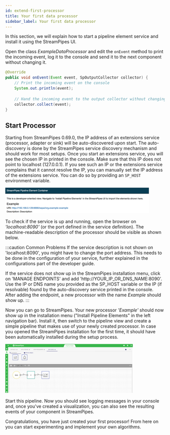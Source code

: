 ```yaml
---
id: extend-first-processor
title: Your first data processor
sidebar_label: Your first data processor
---
```


In this section, we will explain how to start a pipeline element service and install it using the StreamPipes UI.

Open the class *ExampleDataProcessor* and edit the ``onEvent`` method to print the incoming event, log it to the console and send it to the next component without changing it.

```java
@Override
public void onEvent(Event event, SpOutputCollector collector) {
    // Print the incoming event on the console
    System.out.println(event);

    // Hand the incoming event to the output collector without changing it.
    collector.collect(event);
}
```

## Start Processor
Starting from StreamPipes 0.69.0, the IP address of an extensions service (processor, adapter or sink) will be auto-discovered upon start.
The auto-discovery is done by the StreamPipes service discovery mechanism and should work for most setups.
Once you start an extensions service, you will see the chosen IP in printed in the console. Make sure that this IP does not point to localhost (127.0.0.1).
If you see such an IP or the extensions service complains that it cannot resolve the IP, you can manually set the IP address of the extensions service. You can do so by providing an <code>SP_HOST</code> environment variable.


<img src="/img/archetype/endpoint.png" width="90%" alt="Project Structure"/>

To check if the service is up and running, open the browser on *'localhost:8090'* (or the port defined in the service definition). The machine-readable description of the processor should be visible as shown below.


:::caution Common Problems
If the service description is not shown on 'localhost:8090', you might have to change the port address.
This needs to be done in the configuration of your service, further explained in the configurations part of the developer guide.

If the service does not show up in the StreamPipes installation menu, click on 'MANAGE ENDPOINTS' and add 'http://<span></span>YOUR_IP_OR_DNS_NAME:8090'.
Use the IP or DNS name you provided as the SP_HOST variable or the IP (if resolvable) found by the auto-discovery service printed in the console.
After adding the endpoint, a new processor with the name *Example* should show up.
:::

Now you can go to StreamPipes.
Your new processor *'Example'* should now show up in the installation menu ("Install Pipeline Elements" in the left navigation bar).
Install it, then switch to the pipeline view and create a simple pipeline that makes use of your newly created processor.
In case you opened the StreamPipes installation for the first time, it should have been automatically installed during the setup process.

<img src="/img/archetype/example_pipeline.png" width="80%" alt="Project Structure"/>

Start this pipeline.
Now you should see logging messages in your console and, once you've created a visualization, you can also see the resulting events of your component in StreamPipes.

Congratulations, you have just created your first processor!
From here on you can start experimenting and implement your own algorithms.
